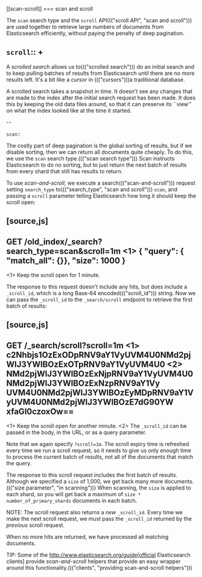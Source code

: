 [[scan-scroll]]
=== scan and scroll

The `scan` search type and the `scroll` API((("scroll API", "scan and scroll"))) are used together to retrieve
large numbers of documents from Elasticsearch efficiently, without paying the
penalty of deep pagination.

`scroll`::
+
--
A _scrolled search_ allows us to((("scrolled search"))) do an initial search and to keep pulling
batches of results from Elasticsearch until there are no more results left.
It's a bit like a _cursor_ in ((("cursors")))a traditional database.

A scrolled search takes a snapshot in time. It doesn't see any changes that
are made to the index after the initial search request has been made. It does
this by keeping the old data files around, so that it can preserve its ``view''
on what the index looked like at the time it started.

--

`scan`::

The costly part of deep pagination is the global sorting of results, but if we
disable sorting, then we can return all documents quite cheaply. To do this, we
use the `scan` search type.((("scan search type"))) Scan instructs Elasticsearch to do no sorting, but
to just return the next batch of results from every shard that still has
results to return.

To use _scan-and-scroll_, we execute a search((("scan-and-scroll"))) request setting `search_type` to((("search_type", "scan and scroll")))
`scan`, and passing a `scroll` parameter telling Elasticsearch how long it
should keep the scroll open:

[source,js]
--------------------------------------------------
GET /old_index/_search?search_type=scan&scroll=1m <1>
{
    "query": { "match_all": {}},
    "size":  1000
}
--------------------------------------------------
<1> Keep the scroll open for 1 minute.

The response to this request doesn't include any hits, but does include a
`_scroll_id`, which is a long Base-64 encoded((("scroll_id"))) string. Now we can pass the
`_scroll_id` to the `_search/scroll` endpoint to retrieve the first batch of
results:

[source,js]
--------------------------------------------------
GET /_search/scroll?scroll=1m <1>
c2Nhbjs1OzExODpRNV9aY1VyUVM4U0NMd2pjWlJ3YWlBOzExOTpRNV9aY1VyUVM4U0 <2>
NMd2pjWlJ3YWlBOzExNjpRNV9aY1VyUVM4U0NMd2pjWlJ3YWlBOzExNzpRNV9aY1Vy
UVM4U0NMd2pjWlJ3YWlBOzEyMDpRNV9aY1VyUVM4U0NMd2pjWlJ3YWlBOzE7dG90YW
xfaGl0czoxOw==
--------------------------------------------------
<1> Keep the scroll open for another minute.
<2> The `_scroll_id` can be passed in the body, in the URL, or as a
    query parameter.

Note that we again specify `?scroll=1m`.  The scroll expiry time is refreshed
every time we run a scroll request, so it needs to give us only enough time
to process the current batch of results, not all of the documents that match
the query.

The response to this scroll request includes the first batch of results.
Although we specified a `size` of 1,000, we get back many more
documents.((("size parameter", "in scanning")))  When scanning, the `size` is applied to each shard, so you will
get back a maximum of `size * number_of_primary_shards` documents in each
batch.

NOTE: The scroll request also returns  a _new_ `_scroll_id`.  Every time
we make the next scroll request, we must pass the `_scroll_id` returned by the
_previous_ scroll request.

When no more hits are returned, we have processed all matching documents.

TIP: Some of the http://www.elasticsearch.org/guide[official Elasticsearch clients]
provide _scan-and-scroll_ helpers that provide an easy wrapper around this
functionality.((("clients", "providing scan-and-scroll helpers")))

